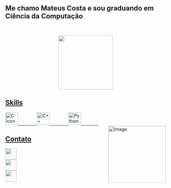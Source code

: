 ## Me chamo Mateus Costa e sou graduando em Ciência da Computação

&nbsp;&nbsp;&nbsp;&nbsp;&nbsp;&nbsp;&nbsp;&nbsp;&nbsp;&nbsp;&nbsp;&nbsp;&nbsp;
 <div align="center">

  <a href="https://github.com/CursinoCosta">
   <img align="center" height="170" src="https://github-readme-stats.vercel.app/api/top-langs/?username=CursinoCosta&layout=compact&langs_count=16&theme=midnight-purple"/>
 
</div>

 ## Skills 
<div style="display: inline_block" >
   <img style="height: 40px" alt="C Icon" src="https://cdn.jsdelivr.net/gh/devicons/devicon/icons/c/c-original.svg"/>
   &nbsp;&nbsp;&nbsp;&nbsp;&nbsp;&nbsp;&nbsp;&nbsp;&nbsp;&nbsp;&nbsp;&nbsp;&nbsp;
   <img style="height: 40px" alt="C++ Icon" src="https://cdn.jsdelivr.net/gh/devicons/devicon/icons/cplusplus/cplusplus-original.svg"/>
   &nbsp;&nbsp;&nbsp;&nbsp;&nbsp;&nbsp;&nbsp;&nbsp;&nbsp;&nbsp;&nbsp;&nbsp;&nbsp;
   <img style="height: 40px" alt="Python Icon" src="https://cdn.jsdelivr.net/gh/devicons/devicon/icons/python/python-original.svg" /> 
   &nbsp;&nbsp;&nbsp;&nbsp;&nbsp;&nbsp;&nbsp;&nbsp;&nbsp;&nbsp;&nbsp;&nbsp;&nbsp;
 <div style="display: inline_block">
   <img align="right" height="180em" alt="Image" src="https://randomc.net/image/3-gatsu%20no%20Lion/3-gatsu%20no%20Lion%202nd%20Season%20-%2021%20-%20Large%2036.jpg">
 </div>
   
</div>
 
 ## Contato
 <div> 
   <a href="https://www.linkedin.com/in/mateus-cursino-gomes-costa-874836204/" target="_blank"><img src="https://img.shields.io/badge/LinkedIn-0077B5?style=for-the-badge&logo=linkedin&logoColor=white" target="_blank" style="height: 35px"></></a>
  </br>
  <a href="https://www.instagram.com/cursino.costa/" target="_blank"><img src="https://img.shields.io/badge/-Instagram-%23333?style=for-the-badge&logo=instagram&logoColor=white" target="_blank" style="height: 35px"></></a>
  </br>
  <a href = "mailto: mateuscgcosta@gmail.com"><img src="https://img.shields.io/badge/-Gmail-%23333?style=for-the-badge&logo=gmail&logoColor=white" target="_blank" style="height: 35px"></></a>
</br>
